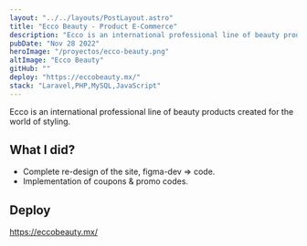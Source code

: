 ```yaml
---
layout: "../../layouts/PostLayout.astro"
title: "Ecco Beauty - Product E-Commerce"
description: "Ecco is an international professional line of beauty products created for the world of styling."
pubDate: "Nov 28 2022"
heroImage: "/proyectos/ecco-beauty.png"
altImage: "Ecco Beauty"
gitHub: ""
deploy: "https://eccobeauty.mx/"
stack: "Laravel,PHP,MySQL,JavaScript"
---
```


Ecco is an international professional line of beauty products created for the world of styling.

## What I did?

- Complete re-design of the site, figma-dev => code.
- Implementation of coupons & promo codes.

## Deploy

https://eccobeauty.mx/
